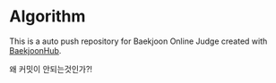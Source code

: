 # Algorithm
This is a auto push repository for Baekjoon Online Judge created with [BaekjoonHub](https://github.com/BaekjoonHub/BaekjoonHub).

왜 커밋이 안되는것인가?!
